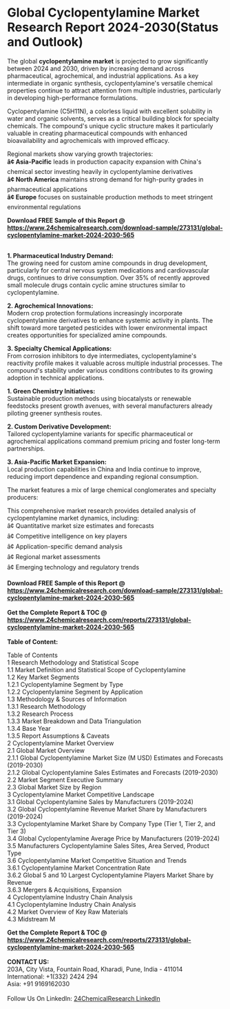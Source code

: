 <h1>Global Cyclopentylamine Market Research Report 2024-2030(Status and Outlook)</h1><p>The global <strong>cyclopentylamine market</strong> is projected to grow significantly between 2024 and 2030, driven by increasing demand across pharmaceutical, agrochemical, and industrial applications. As a key intermediate in organic synthesis, cyclopentylamine's versatile chemical properties continue to attract attention from multiple industries, particularly in developing high-performance formulations.</p><p>Cyclopentylamine (C5H11N), a colorless liquid with excellent solubility in water and organic solvents, serves as a critical building block for specialty chemicals. The compound's unique cyclic structure makes it particularly valuable in creating pharmaceutical compounds with enhanced bioavailability and agrochemicals with improved efficacy.</p><p>Regional markets show varying growth trajectories:
<br><strong>â¢ Asia-Pacific</strong> leads in production capacity expansion with China's chemical sector investing heavily in cyclopentylamine derivatives
<br><strong>â¢ North America</strong> maintains strong demand for high-purity grades in pharmaceutical applications
<br><strong>â¢ Europe</strong> focuses on sustainable production methods to meet stringent environmental regulations</p><div><b>Download FREE Sample of this Report @ 
            <a href="https://www.24chemicalresearch.com/download-sample/273131/global-cyclopentylamine-market-2024-2030-565">
            https://www.24chemicalresearch.com/download-sample/273131/global-cyclopentylamine-market-2024-2030-565</a></b></div><br><p><strong>1. Pharmaceutical Industry Demand:</strong><br>
The growing need for custom amine compounds in drug development, particularly for central nervous system medications and cardiovascular drugs, continues to drive consumption. Over 35% of recently approved small molecule drugs contain cyclic amine structures similar to cyclopentylamine.</p><p><strong>2. Agrochemical Innovations:</strong><br>
Modern crop protection formulations increasingly incorporate cyclopentylamine derivatives to enhance systemic activity in plants. The shift toward more targeted pesticides with lower environmental impact creates opportunities for specialized amine compounds.</p><p><strong>3. Specialty Chemical Applications:</strong><br>
From corrosion inhibitors to dye intermediates, cyclopentylamine's reactivity profile makes it valuable across multiple industrial processes. The compound's stability under various conditions contributes to its growing adoption in technical applications.</p><p><strong>1. Green Chemistry Initiatives:</strong><br>
Sustainable production methods using biocatalysts or renewable feedstocks present growth avenues, with several manufacturers already piloting greener synthesis routes.</p><p><strong>2. Custom Derivative Development:</strong><br>
Tailored cyclopentylamine variants for specific pharmaceutical or agrochemical applications command premium pricing and foster long-term partnerships.</p><p><strong>3. Asia-Pacific Market Expansion:</strong><br>
Local production capabilities in China and India continue to improve, reducing import dependence and expanding regional consumption.</p><p>The market features a mix of large chemical conglomerates and specialty producers:</p><p>This comprehensive market research provides detailed analysis of cyclopentylamine market dynamics, including:
<br>â¢ Quantitative market size estimates and forecasts
<br>â¢ Competitive intelligence on key players
<br>â¢ Application-specific demand analysis
<br>â¢ Regional market assessments
<br>â¢ Emerging technology and regulatory trends</p><div><b>Download FREE Sample of this Report @ 
            <a href="https://www.24chemicalresearch.com/download-sample/273131/global-cyclopentylamine-market-2024-2030-565">
            https://www.24chemicalresearch.com/download-sample/273131/global-cyclopentylamine-market-2024-2030-565</a></b></div><br><div><b>Get the Complete Report & TOC @ 
            <a href="https://www.24chemicalresearch.com/reports/273131/global-cyclopentylamine-market-2024-2030-565">
            https://www.24chemicalresearch.com/reports/273131/global-cyclopentylamine-market-2024-2030-565</a></b></div><br>
            <b>Table of Content:</b><p>Table of Contents<br />
1 Research Methodology and Statistical Scope<br />
1.1 Market Definition and Statistical Scope of Cyclopentylamine<br />
1.2 Key Market Segments<br />
1.2.1 Cyclopentylamine Segment by Type<br />
1.2.2 Cyclopentylamine Segment by Application<br />
1.3 Methodology & Sources of Information<br />
1.3.1 Research Methodology<br />
1.3.2 Research Process<br />
1.3.3 Market Breakdown and Data Triangulation<br />
1.3.4 Base Year<br />
1.3.5 Report Assumptions & Caveats<br />
2 Cyclopentylamine Market Overview<br />
2.1 Global Market Overview<br />
2.1.1 Global Cyclopentylamine Market Size (M USD) Estimates and Forecasts (2019-2030)<br />
2.1.2 Global Cyclopentylamine Sales Estimates and Forecasts (2019-2030)<br />
2.2 Market Segment Executive Summary<br />
2.3 Global Market Size by Region<br />
3 Cyclopentylamine Market Competitive Landscape<br />
3.1 Global Cyclopentylamine Sales by Manufacturers (2019-2024)<br />
3.2 Global Cyclopentylamine Revenue Market Share by Manufacturers (2019-2024)<br />
3.3 Cyclopentylamine Market Share by Company Type (Tier 1, Tier 2, and Tier 3)<br />
3.4 Global Cyclopentylamine Average Price by Manufacturers (2019-2024)<br />
3.5 Manufacturers Cyclopentylamine Sales Sites, Area Served, Product Type<br />
3.6 Cyclopentylamine Market Competitive Situation and Trends<br />
3.6.1 Cyclopentylamine Market Concentration Rate<br />
3.6.2 Global 5 and 10 Largest Cyclopentylamine Players Market Share by Revenue<br />
3.6.3 Mergers & Acquisitions, Expansion<br />
4 Cyclopentylamine Industry Chain Analysis<br />
4.1 Cyclopentylamine Industry Chain Analysis<br />
4.2 Market Overview of Key Raw Materials<br />
4.3 Midstream M</p><div><b>Get the Complete Report & TOC @ 
            <a href="https://www.24chemicalresearch.com/reports/273131/global-cyclopentylamine-market-2024-2030-565">
            https://www.24chemicalresearch.com/reports/273131/global-cyclopentylamine-market-2024-2030-565</a></b></div><br><b>CONTACT US:</b><br>
            203A, City Vista, Fountain Road, Kharadi, Pune, India - 411014<br>
            International: +1(332) 2424 294<br>
            Asia: +91 9169162030 <br><br>
            Follow Us On LinkedIn: <a href="https://www.linkedin.com/company/24chemicalresearch/">24ChemicalResearch LinkedIn</a>